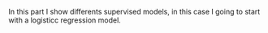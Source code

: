 In this part I show differents supervised models, in this case I going to start with a logisticc regression model.